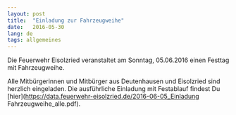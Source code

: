 ```yaml
---
layout: post
title:  "Einladung zur Fahrzeugweihe"
date:   2016-05-30
lang: de
tags: allgemeines
---
```

Die Feuerwehr Eisolzried veranstaltet am Sonntag, 05.06.2016 einen Festtag mit Fahrzeugweihe.

Alle Mitbürgerinnen und Mitbürger aus Deutenhausen und Eisolzried sind herzlich eingeladen. Die ausführliche Einladung mit Festablauf findest Du [hier](https://data.feuerwehr-eisolzried.de/2016-06-05_Einladung Fahrzeugweihe_alle.pdf).
